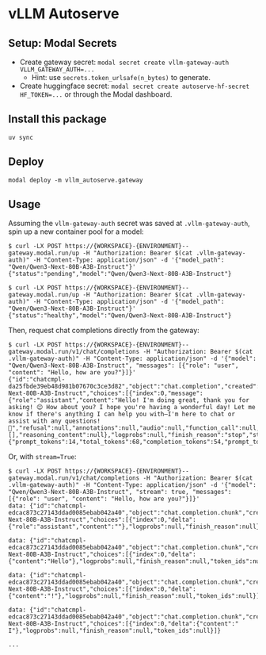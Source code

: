 vLLM Autoserve
=========

## Setup: Modal Secrets
- Create gateway secret: `modal secret create vllm-gateway-auth VLLM_GATEWAY_AUTH=...`
  - Hint: use `secrets.token_urlsafe(n_bytes)` to generate.
- Create huggingface secret: `modal secret create autoserve-hf-secret HF_TOKEN=...` or through the Modal dashboard.

## Install this package
```
uv sync
```

## Deploy
```
modal deploy -m vllm_autoserve.gateway
```

## Usage
Assuming the `vllm-gateway-auth` secret was saved at `.vllm-gateway-auth`, spin up a new container pool for a model:
```console
$ curl -LX POST https://{WORKSPACE}-{ENVIRONMENT}--gateway.modal.run/up -H "Authorization: Bearer $(cat .vllm-gateway-auth)" -H "Content-Type: application/json" -d '{"model_path": "Qwen/Qwen3-Next-80B-A3B-Instruct"}'
{"status":"pending","model":"Qwen/Qwen3-Next-80B-A3B-Instruct"}

$ curl -LX POST https://{WORKSPACE}-{ENVIRONMENT}--gateway.modal.run/up -H "Authorization: Bearer $(cat .vllm-gateway-auth)" -H "Content-Type: application/json" -d '{"model_path": "Qwen/Qwen3-Next-80B-A3B-Instruct"}'
{"status":"healthy","model":"Qwen/Qwen3-Next-80B-A3B-Instruct"}
```
Then, request chat completions directly from the gateway:
```console
$ curl -LX POST https://{WORKSPACE}-{ENVIRONMENT}--gateway.modal.run/v1/chat/completions -H "Authorization: Bearer $(cat .vllm-gateway-auth)" -H "Content-Type: application/json" -d '{"model": "Qwen/Qwen3-Next-80B-A3B-Instruct", "messages": [{"role": "user", "content": "Hello, how are you?"}]}'
{"id":"chatcmpl-da25fbde39eb48d981b07670c3ce3d82","object":"chat.completion","created":1760073333,"model":"Qwen/Qwen3-Next-80B-A3B-Instruct","choices":[{"index":0,"message":{"role":"assistant","content":"Hello! I'm doing great, thank you for asking! 😊 How about you? I hope you're having a wonderful day! Let me know if there's anything I can help you with—I'm here to chat or assist with any questions! 🌟","refusal":null,"annotations":null,"audio":null,"function_call":null,"tool_calls":[],"reasoning_content":null},"logprobs":null,"finish_reason":"stop","stop_reason":null,"token_ids":null}],"service_tier":null,"system_fingerprint":null,"usage":{"prompt_tokens":14,"total_tokens":68,"completion_tokens":54,"prompt_tokens_details":null},"prompt_logprobs":null,"prompt_token_ids":null,"kv_transfer_params":null}
```

Or, with `stream=True`:
```console
$ curl -LX POST https://{WORKSPACE}-{ENVIRONMENT}--gateway.modal.run/v1/chat/completions -H "Authorization: Bearer $(cat .vllm-gateway-auth)" -H "Content-Type: application/json" -d '{"model": "Qwen/Qwen3-Next-80B-A3B-Instruct", "stream": true, "messages": [{"role": "user", "content": "Hello, how are you?"}]}'
data: {"id":"chatcmpl-edcac873c27143ddad0085ebab042a40","object":"chat.completion.chunk","created":1760073516,"model":"Qwen/Qwen3-Next-80B-A3B-Instruct","choices":[{"index":0,"delta":{"role":"assistant","content":""},"logprobs":null,"finish_reason":null}],"prompt_token_ids":null}

data: {"id":"chatcmpl-edcac873c27143ddad0085ebab042a40","object":"chat.completion.chunk","created":1760073516,"model":"Qwen/Qwen3-Next-80B-A3B-Instruct","choices":[{"index":0,"delta":{"content":"Hello"},"logprobs":null,"finish_reason":null,"token_ids":null}]}

data: {"id":"chatcmpl-edcac873c27143ddad0085ebab042a40","object":"chat.completion.chunk","created":1760073516,"model":"Qwen/Qwen3-Next-80B-A3B-Instruct","choices":[{"index":0,"delta":{"content":"!"},"logprobs":null,"finish_reason":null,"token_ids":null}]}

data: {"id":"chatcmpl-edcac873c27143ddad0085ebab042a40","object":"chat.completion.chunk","created":1760073516,"model":"Qwen/Qwen3-Next-80B-A3B-Instruct","choices":[{"index":0,"delta":{"content":" I"},"logprobs":null,"finish_reason":null,"token_ids":null}]}

...
```
